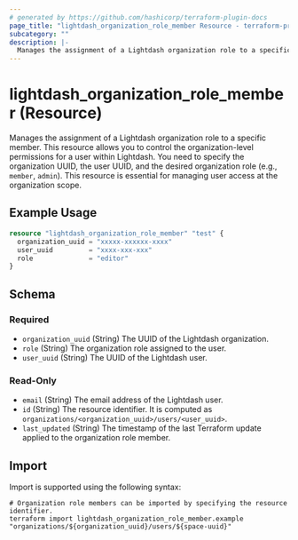 ```yaml
---
# generated by https://github.com/hashicorp/terraform-plugin-docs
page_title: "lightdash_organization_role_member Resource - terraform-provider-lightdash"
subcategory: ""
description: |-
  Manages the assignment of a Lightdash organization role to a specific member. This resource allows you to control the organization-level permissions for a user within Lightdash. You need to specify the organization UUID, the user UUID, and the desired organization role (e.g., member, admin). This resource is essential for managing user access at the organization scope.
---
```


# lightdash_organization_role_member (Resource)

Manages the assignment of a Lightdash organization role to a specific member. This resource allows you to control the organization-level permissions for a user within Lightdash. You need to specify the organization UUID, the user UUID, and the desired organization role (e.g., `member`, `admin`). This resource is essential for managing user access at the organization scope.

## Example Usage

```terraform
resource "lightdash_organization_role_member" "test" {
  organization_uuid = "xxxxx-xxxxxx-xxxx"
  user_uuid         = "xxxx-xxx-xxx"
  role              = "editor"
}
```

<!-- schema generated by tfplugindocs -->
## Schema

### Required

- `organization_uuid` (String) The UUID of the Lightdash organization.
- `role` (String) The organization role assigned to the user.
- `user_uuid` (String) The UUID of the Lightdash user.

### Read-Only

- `email` (String) The email address of the Lightdash user.
- `id` (String) The resource identifier. It is computed as `organizations/<organization_uuid>/users/<user_uuid>`.
- `last_updated` (String) The timestamp of the last Terraform update applied to the organization role member.

## Import

Import is supported using the following syntax:

```shell
# Organization role members can be imported by specifying the resource identifier.
terraform import lightdash_organization_role_member.example "organizations/${organization_uuid}/users/${space-uuid}"
```
